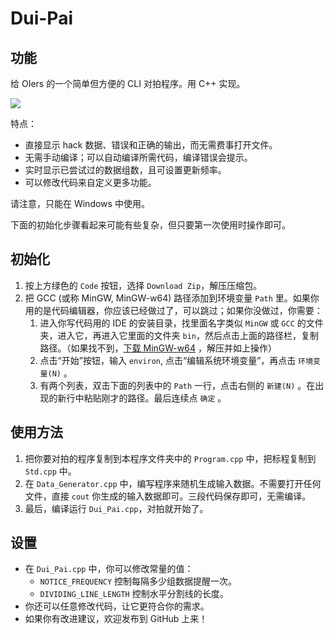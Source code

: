 # Dui-Pai
## 功能
给 OIers 的一个简单但方便的 CLI 对拍程序。用 C++ 实现。

![](https://s2.loli.net/2022/08/26/JneZ15wS4ts6fgK.png)

特点：
- 直接显示 hack 数据、错误和正确的输出，而无需费事打开文件。
- 无需手动编译；可以自动编译所需代码，编译错误会提示。
- 实时显示已尝试过的数据组数，且可设置更新频率。
- 可以修改代码来自定义更多功能。

请注意，只能在 Windows 中使用。

下面的初始化步骤看起来可能有些复杂，但只要第一次使用时操作即可。

## 初始化
1. 按上方绿色的 `Code` 按钮，选择 `Download Zip`，解压压缩包。
1. 把 GCC (或称 MinGW, MinGW-w64) 路径添加到环境变量 `Path` 里。如果你用的是代码编辑器，你应该已经做过了，可以跳过；如果你没做过，你需要：
    1. 进入你写代码用的 IDE 的安装目录，找里面名字类似 `MinGW` 或 `GCC` 的文件夹，进入它，再进入它里面的文件夹 `bin`，然后点击上面的路径栏，复制路径。（如果找不到，[下载 MinGW-w64](https://nchc.dl.sourceforge.net/project/mingw-w64/Toolchains%20targetting%20Win64/Personal%20Builds/mingw-builds/8.1.0/threads-win32/seh/x86_64-8.1.0-release-win32-seh-rt_v6-rev0.7z) ，解压并如上操作）
    1. 点击“开始”按钮，输入 `environ`, 点击“编辑系统环境变量”，再点击 `环境变量(N)` 。
    1. 有两个列表，双击下面的列表中的 `Path` 一行，点击右侧的 `新建(N)` 。在出现的新行中粘贴刚才的路径。最后连续点 `确定` 。

## 使用方法
1. 把你要对拍的程序复制到本程序文件夹中的 `Program.cpp` 中，把标程复制到 `Std.cpp` 中。
1. 在 `Data_Generator.cpp` 中，编写程序来随机生成输入数据。不需要打开任何文件，直接 `cout` 你生成的输入数据即可。三段代码保存即可，无需编译。
1. 最后，编译运行 `Dui_Pai.cpp`，对拍就开始了。

## 设置
- 在 `Dui_Pai.cpp` 中，你可以修改常量的值：
    - `NOTICE_FREQUENCY` 控制每隔多少组数据提醒一次。
    - `DIVIDING_LINE_LENGTH` 控制水平分割线的长度。
- 你还可以任意修改代码，让它更符合你的需求。
- 如果你有改进建议，欢迎发布到 GitHub 上来！
